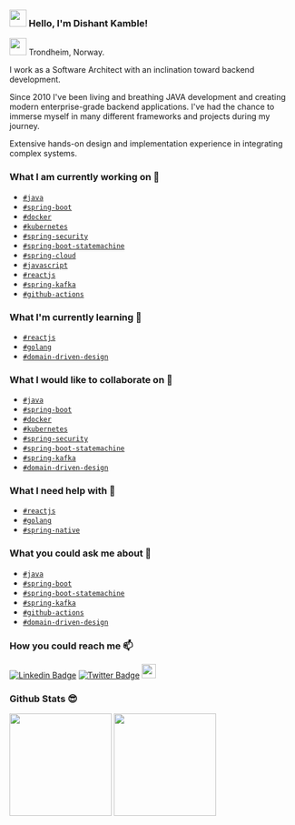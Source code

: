 ### <img src="https://media.giphy.com/media/hvRJCLFzcasrR4ia7z/giphy.gif" width="30"> Hello, I'm Dishant Kamble! 

<img src="https://media.giphy.com/media/AxJaiJ65agT7sVZ8tf/giphy.gif" width="30"> Trondheim, Norway.

I work as a Software Architect with an inclination toward backend development.

Since 2010 I've been living and breathing JAVA development and creating modern enterprise-grade backend applications. I've had the chance to immerse myself in many different frameworks and projects during my journey.

Extensive hands-on design and implementation experience in integrating complex systems.

### What I am currently working on 🔭

- [`#java`](#java) 
- [`#spring-boot`](#spring-boot) 
- [`#docker`](#docker)
- [`#kubernetes`](#kubernetes)
- [`#spring-security`](#spring-security)
- [`#spring-boot-statemachine`](#spring-boot-statemachine)
- [`#spring-cloud`](#spring-cloud)
- [`#javascript`](#javascript)
- [`#reactjs`](#reactjs)
- [`#spring-kafka`](#spring-kafka)
- [`#github-actions`](#github-actions)

### What I'm currently learning 🌱

- [`#reactjs`](#reactjs)
- [`#golang`](#golang)
- [`#domain-driven-design`](#domain-driven-design)

### What I would like to collaborate on 👯

- [`#java`](#java) 
- [`#spring-boot`](#spring-boot) 
- [`#docker`](#docker)
- [`#kubernetes`](#kubernetes)
- [`#spring-security`](#spring-security)
- [`#spring-boot-statemachine`](#spring-boot-statemachine)
- [`#spring-kafka`](#spring-kafka)
- [`#domain-driven-design`](#domain-driven-design)

### What I need help with 🤔

- [`#reactjs`](#reactjs)
- [`#golang`](#golang)
- [`#spring-native`](#spring-native)

### What you could ask me about 💬

- [`#java`](#java) 
- [`#spring-boot`](#spring-boot) 
- [`#spring-boot-statemachine`](#spring-boot-statemachine)
- [`#spring-kafka`](#spring-kafka)
- [`#github-actions`](#github-actions)
- [`#domain-driven-design`](#domain-driven-design)

### How you could reach me 📫

[![Linkedin Badge](https://img.shields.io/badge/-LinkedIn-blue?style=flat-square&logo=Linkedin&logoColor=white&link=https://www.linkedin.com/in/dishant-kamble/)](https://www.linkedin.com/in/dishant-kamble/)  [![Twitter Badge](https://img.shields.io/badge/-Twitter-1ca0f1?style=flat-square&labelColor=1ca0f1&logo=twitter&logoColor=white&link=https://twitter.com/dishantk)](https://twitter.com/dishantk)
[<img src="https://github.com/simple-icons/simple-icons/blob/develop/icons/stackoverflow.svg" width="25">](https://stackoverflow.com/users/7977273/dishant-kamble)

### Github Stats 😎

<img height="180em" src="https://github-readme-stats.vercel.app/api?username=dishantkamble&show_icons=true&include_all_commits=true&count_private=true" /> <img height="180em" src="https://github-readme-stats.vercel.app/api/top-langs/?username=dishantkamble&layout=compact&langs_count=6" />
